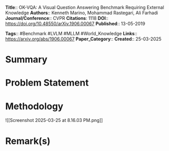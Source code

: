 **Title**:: OK-VQA: A Visual Question Answering Benchmark Requiring External Knowledge
**Authors**:: Kenneth Marino, Mohammad Rastegari, Ali Farhadi
**Journal/Conference**:: CVPR
**Citations**: 1118
**DOI**:: https://doi.org/10.48550/arXiv.1906.00067
**Published**:: 13-05-2019

**Tags**:: #Benchmark  #LVLM #MLLM #World_Knowledge 
**Links**:: https://arxiv.org/abs/1906.00067
**Paper_Category**:: 
**Created**:: 25-03-2025

# Summary

# Problem Statement

# Methodology
![[Screenshot 2025-03-25 at 8.16.03 PM.png]]

# Remark(s)

